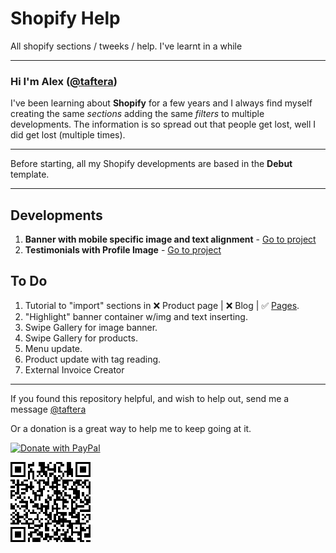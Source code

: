 # Shopify Help
All shopify sections / tweeks / help. I've learnt in a while

------

### Hi I'm Alex ([@taftera](https://twitter.com/TafterA)) 
I've been learning about **Shopify** for a few years and I always find myself creating the same *sections* adding the same *filters* to multiple developments.
The information is so spread out that people get lost, well I did get lost (multiple times).

------

Before starting, all my Shopify developments are based in the **Debut** template.

------

Developments
------
1. **Banner with mobile specific image and text alignment** - [Go to project](https://github.com/taftera/shopify/tree/master/banner/banner%20w%20mobile%20img)
2. **Testimonials with Profile Image** - [Go to project](https://github.com/taftera/shopify/tree/master/testimonials/testimonials%20w%20image)

To Do
------
1. Tutorial to "import" sections in ❌ Product page  | ❌ Blog | ✅ [Pages](https://github.com/taftera/shopify-help/blob/master/sections/tutorial/page-section-tutorial.md).
2. "Highlight" banner container w/img and text inserting.
3. Swipe Gallery for image banner.
4. Swipe Gallery for products.
5. Menu update.
6. Product update with tag reading.
7. External Invoice Creator

------

If you found this repository helpful, and wish to help out, send me a message [@taftera](https://twitter.com/TafterA)

Or a donation is a great way to help me to keep going at it.

[![Donate with PayPal](https://www.paypalobjects.com/en_US/MX/i/btn/btn_donateCC_LG.gif)](https://www.paypal.com/cgi-bin/webscr?cmd=_donations&business=GL9YU5ATGF6E2&currency_code=USD&source=url)

![QR Code](https://raw.githubusercontent.com/taftera/shopify/master/QR%20Code.png)
